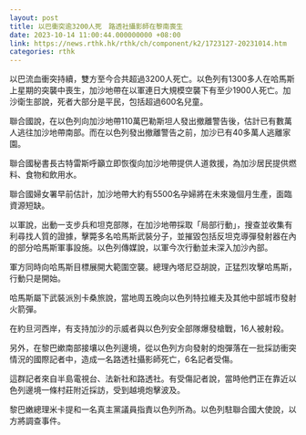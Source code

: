 ```yaml
---
layout: post
title: 以巴衝突逾3200人死　路透社攝影師在黎南喪生
date: 2023-10-14 11:00:44.000000000 +08:00
link: https://news.rthk.hk/rthk/ch/component/k2/1723127-20231014.htm
categories: rthk
---
```


以巴流血衝突持續，雙方至今合共超過3200人死亡。以色列有1300多人在哈馬斯上星期的突襲中喪生，加沙地帶在以軍連日大規模空襲下有至少1900人死亡。加沙衛生部說，死者大部分是平民，包括超過600名兒童。

聯合國說，在以色列向加沙地帶110萬巴勒斯坦人發出撤離警告後，估計已有數萬人逃往加沙地帶南部。而在以色列發出撤離警告之前，加沙已有40多萬人逃離家園。

聯合國秘書長古特雷斯呼籲立即恢復向加沙地帶提供人道救援，為加沙居民提供燃料、食物和飲用水。

聯合國婦女署早前估計，加沙地帶大約有5500名孕婦將在未來幾個月生產，面臨資源短缺。

以軍說，出動一支步兵和坦克部隊，在加沙地帶採取「局部行動」，搜查並收集有利尋找人質的證據，擊斃多名哈馬斯武裝分子，並摧毀包括反坦克導彈發射器在內的部分哈馬斯軍事設施。以色列傳媒說，以軍今次行動並未深入加沙內部。

軍方同時向哈馬斯目標展開大範圍空襲。總理內塔尼亞胡說，正猛烈攻擊哈馬斯，行動只是開始。

哈馬斯屬下武裝派別卡桑旅說，當地周五晚向以色列特拉維夫及其他中部城市發射火箭彈。

在約旦河西岸，有支持加沙的示威者與以色列安全部隊爆發槍戰，16人被射殺。

另外，在黎巴嫰南部接壤以色列邊境，從以色列方向發射的炮彈落在一批採訪衝突情況的國際記者中，造成一名路透社攝影師死亡，6名記者受傷。

這群記者來自半島電視台、法新社和路透社。有受傷記者說，當時他們正在靠近以色列邊境一條村莊附近採訪，受到越境炮擊波及。

黎巴嫩總理米卡提和一名真主黨議員指責以色列所為。以色列駐聯合國大使說，以方將調查事件。

